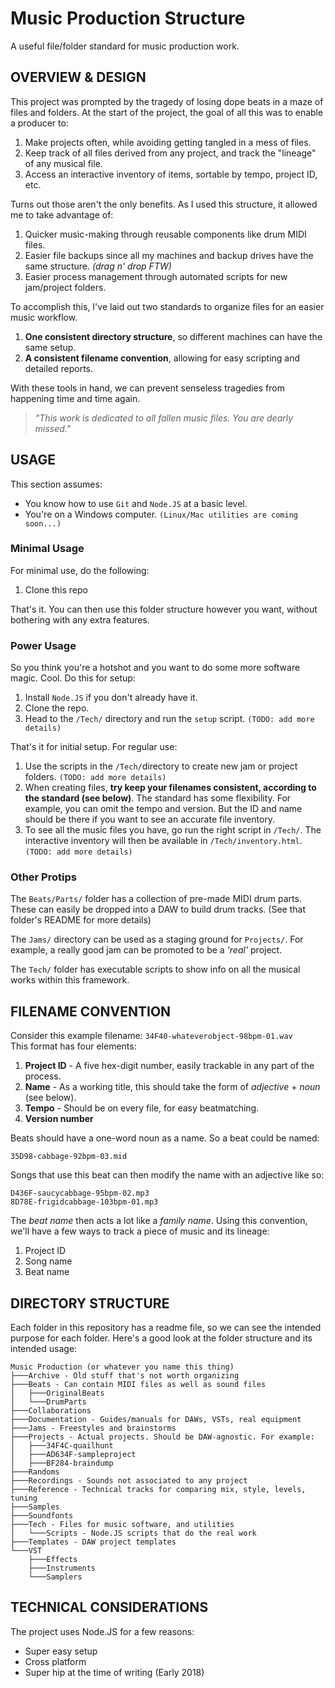 # Music Production Structure

A useful file/folder standard for music production work.

## OVERVIEW & DESIGN

This project was prompted by the tragedy of losing dope beats in a maze of files and folders. At the start of the project, the goal of all this was to enable a producer to:

1. Make projects often, while avoiding getting tangled in a mess of files.
1. Keep track of all files derived from any project, and track the "lineage" of any musical file.
1. Access an interactive inventory of items, sortable by tempo, project ID, etc.

Turns out those aren't the only benefits. As I used this structure, it allowed me to take advantage of:

1. Quicker music-making through reusable components like drum MIDI files.
1. Easier file backups since all my machines and backup drives have the same structure. _(drag n' drop FTW)_
1. Easier process management through automated scripts for new jam/project folders.

To accomplish this, I've laid out two standards to organize files for an easier music workflow.

1. **One consistent directory structure**, so different machines can have the same setup.
1. **A consistent filename convention**, allowing for easy scripting and detailed reports.

With these tools in hand, we can prevent senseless tragedies from happening time and time again.

> _"This work is dedicated to all fallen music files. You are dearly missed."_

## USAGE

This section assumes:

- You know how to use `Git` and `Node.JS` at a basic level.
- You're on a Windows computer. `(Linux/Mac utilities are coming soon...)`

### Minimal Usage

For minimal use, do the following:

1. Clone this repo

That's it. You can then use this folder structure however you want, without bothering with any extra features.

### Power Usage

So you think you're a hotshot and you want to do some more software magic. Cool. Do this for setup:

1. Install `Node.JS` if you don't already have it.
1. Clone the repo.
1. Head to the `/Tech/` directory and run the `setup` script. `(TODO: add more details)`

That's it for initial setup. For regular use:

1. Use the scripts in the `/Tech/`directory to create new jam or project folders. `(TODO: add more details)`
1. When creating files, **try keep your filenames consistent, according to the standard (see below)**. The standard has some flexibility. For example, you can omit the tempo and version. But the ID and name should be there if you want to see an accurate file inventory.
1. To see all the music files you have, go run the right script in `/Tech/`. The interactive inventory will then be available in `/Tech/inventory.html`. `(TODO: add more details)`

### Other Protips

The `Beats/Parts/` folder has a collection of pre-made MIDI drum parts. These can easily be dropped into a DAW to build drum tracks. (See that folder's README for more details)

The `Jams/` directory can be used as a staging ground for `Projects/`. For example, a really good jam can be promoted to be a _'real'_ project.

The `Tech/` folder has executable scripts to show info on all the musical works within this framework.

## FILENAME CONVENTION

Consider this example filename: `34F40-whateverobject-98bpm-01.wav`    
This format has four elements:

1. **Project ID** - A five hex-digit number, easily trackable in any part of the process.
1. **Name** - As a working title, this should take the form of _adjective_ + _noun_ (see below).
1. **Tempo** - Should be on every file, for easy beatmatching.
1. **Version number**

Beats should have a one-word noun as a name. So a beat could be named:

`35D98-cabbage-92bpm-03.mid`

Songs that use this beat can then modify the name with an adjective like so:

`D436F-saucycabbage-95bpm-02.mp3`  
`8D78E-frigidcabbage-103bpm-01.mp3`

The _beat name_ then acts a lot like a _family name_. Using this convention, we'll have a few ways to track a piece of music and its lineage:

1. Project ID
1. Song name
1. Beat name

## DIRECTORY STRUCTURE

Each folder in this repository has a readme file, so we can see the intended purpose for each folder. Here's a good look at the folder structure and its intended usage:

```
Music Production (or whatever you name this thing)
├───Archive - Old stuff that's not worth organizing
├───Beats - Can contain MIDI files as well as sound files
│   ├───OriginalBeats
│   └───DrumParts
├───Collaborations
├───Documentation - Guides/manuals for DAWs, VSTs, real equipment
├───Jams - Freestyles and brainstorms
├───Projects - Actual projects. Should be DAW-agnostic. For example:
│   ├───34F4C-quailhunt
│   ├───AD634F-sampleproject
│   ├───BF284-braindump
├───Randoms
├───Recordings - Sounds not associated to any project
├───Reference - Technical tracks for comparing mix, style, levels, tuning
├───Samples
├───Soundfonts
├───Tech - Files for music software, and utilities
│   └───Scripts - Node.JS scripts that do the real work
├───Templates - DAW project templates
└───VST
    ├───Effects
    ├───Instruments
    └───Samplers
```

## TECHNICAL CONSIDERATIONS

The project uses Node.JS for a few reasons:

- Super easy setup
- Cross platform
- Super hip at the time of writing (Early 2018)
